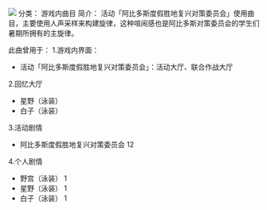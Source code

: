 ![](//static.kivo.wiki/images/music/cover/dPfwL5ZuiRzM4JfAWBnlaayDtRVjn26S.png)
分类： 游戏内曲目
简介：
活动「阿比多斯度假胜地复兴对策委员会」使用曲目，主要使用人声采样来构建旋律，这种喧闹感也是阿比多斯对策委员会的学生们暑期所拥有的主旋律。

此曲曾用于：
1.游戏内界面：
 - 活动「阿比多斯度假胜地复兴对策委员会」：活动大厅、联合作战大厅

2.回忆大厅
 - 星野（泳装）
 - 白子（泳装）

3.活动剧情
 - 阿比多斯度假胜地复兴对策委员会 12

4.个人剧情
 - 野宫（泳装） 1
 - 星野（泳装） 1
 - 白子（泳装） 1

